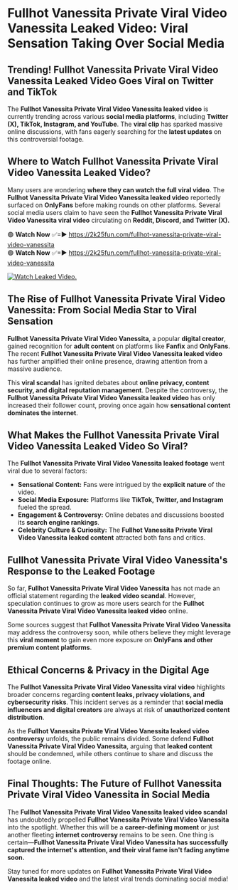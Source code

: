 # Fullhot Vanessita Private Viral Video Vanessita Leaked Video: Viral Sensation Taking Over Social Media

## **Trending! Fullhot Vanessita Private Viral Video Vanessita Leaked Video Goes Viral on Twitter and TikTok**
The **Fullhot Vanessita Private Viral Video Vanessita leaked video** is currently trending across various **social media platforms**, including **Twitter (X), TikTok, Instagram, and YouTube**. The **viral clip** has sparked massive online discussions, with fans eagerly searching for the **latest updates** on this controversial footage.

## **Where to Watch Fullhot Vanessita Private Viral Video Vanessita Leaked Video?**
Many users are wondering **where they can watch the full viral video**. The **Fullhot Vanessita Private Viral Video Vanessita leaked video** reportedly surfaced on **OnlyFans** before making rounds on other platforms. Several social media users claim to have seen the **Fullhot Vanessita Private Viral Video Vanessita viral video** circulating on **Reddit, Discord, and Twitter (X).**

🟢 **Watch Now** ✅=► https://2k25fun.com/fullhot-vanessita-private-viral-video-vanessita  
🟢 **Watch Now** ✅=► https://2k25fun.com/fullhot-vanessita-private-viral-video-vanessita  

[![Watch Leaked Video.](https://miro.medium.com/v2/resize:fit:828/format:webp/1*cilzJN44JGOrTw9NJCrNHA.gif "Watch Leaked Video")](https://2k25fun.com/fullhot-vanessita-private-viral-video-vanessita)

## **The Rise of Fullhot Vanessita Private Viral Video Vanessita: From Social Media Star to Viral Sensation**
**Fullhot Vanessita Private Viral Video Vanessita**, a popular **digital creator**, gained recognition for **adult content** on platforms like **Fanfix** and **OnlyFans**. The recent **Fullhot Vanessita Private Viral Video Vanessita leaked video** has further amplified their online presence, drawing attention from a massive audience.

This **viral scandal** has ignited debates about **online privacy, content security, and digital reputation management**. Despite the controversy, the **Fullhot Vanessita Private Viral Video Vanessita leaked video** has only increased their follower count, proving once again how **sensational content dominates the internet**.

## **What Makes the Fullhot Vanessita Private Viral Video Vanessita Leaked Video So Viral?**
The **Fullhot Vanessita Private Viral Video Vanessita leaked footage** went viral due to several factors:
- **Sensational Content:** Fans were intrigued by the **explicit nature** of the video.
- **Social Media Exposure:** Platforms like **TikTok, Twitter, and Instagram** fueled the spread.
- **Engagement & Controversy:** Online debates and discussions boosted its **search engine rankings**.
- **Celebrity Culture & Curiosity:** The **Fullhot Vanessita Private Viral Video Vanessita leaked content** attracted both fans and critics.

## **Fullhot Vanessita Private Viral Video Vanessita's Response to the Leaked Footage**
So far, **Fullhot Vanessita Private Viral Video Vanessita** has not made an official statement regarding the **leaked video scandal**. However, speculation continues to grow as more users search for the **Fullhot Vanessita Private Viral Video Vanessita leaked video** online.

Some sources suggest that **Fullhot Vanessita Private Viral Video Vanessita** may address the controversy soon, while others believe they might leverage this **viral moment** to gain even more exposure on **OnlyFans and other premium content platforms**.

## **Ethical Concerns & Privacy in the Digital Age**
The **Fullhot Vanessita Private Viral Video Vanessita viral video** highlights broader concerns regarding **content leaks, privacy violations, and cybersecurity risks**. This incident serves as a reminder that **social media influencers and digital creators** are always at risk of **unauthorized content distribution**.

As the **Fullhot Vanessita Private Viral Video Vanessita leaked video controversy** unfolds, the public remains divided. Some defend **Fullhot Vanessita Private Viral Video Vanessita**, arguing that **leaked content** should be condemned, while others continue to share and discuss the footage online.

## **Final Thoughts: The Future of Fullhot Vanessita Private Viral Video Vanessita in Social Media**
The **Fullhot Vanessita Private Viral Video Vanessita leaked video scandal** has undoubtedly propelled **Fullhot Vanessita Private Viral Video Vanessita** into the spotlight. Whether this will be a **career-defining moment** or just another fleeting **internet controversy** remains to be seen. One thing is certain—**Fullhot Vanessita Private Viral Video Vanessita has successfully captured the internet's attention, and their viral fame isn't fading anytime soon.**

Stay tuned for more updates on **Fullhot Vanessita Private Viral Video Vanessita leaked video** and the latest viral trends dominating social media!